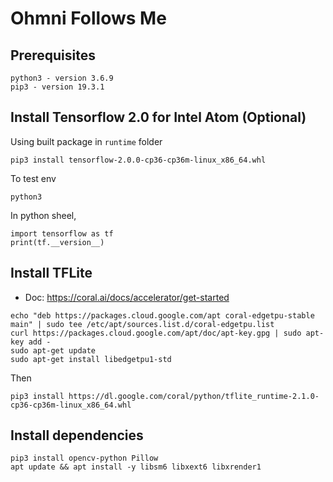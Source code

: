 # Ohmni Follows Me

## Prerequisites

```
python3 - version 3.6.9
pip3 - version 19.3.1
```

## Install Tensorflow 2.0 for Intel Atom (Optional)

Using built package in `runtime` folder

```
pip3 install tensorflow-2.0.0-cp36-cp36m-linux_x86_64.whl
```

To test env 

```
python3
```

In python sheel,

```
import tensorflow as tf
print(tf.__version__)
```

## Install TFLite

* Doc: https://coral.ai/docs/accelerator/get-started

```
echo "deb https://packages.cloud.google.com/apt coral-edgetpu-stable main" | sudo tee /etc/apt/sources.list.d/coral-edgetpu.list
curl https://packages.cloud.google.com/apt/doc/apt-key.gpg | sudo apt-key add -
sudo apt-get update
sudo apt-get install libedgetpu1-std
```
Then

```
pip3 install https://dl.google.com/coral/python/tflite_runtime-2.1.0-cp36-cp36m-linux_x86_64.whl
```

## Install dependencies

```
pip3 install opencv-python Pillow
apt update && apt install -y libsm6 libxext6 libxrender1
```